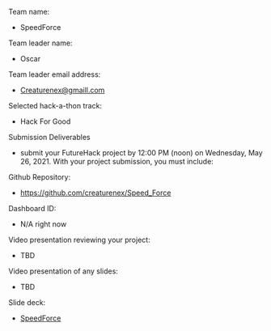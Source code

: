 Team name:
- SpeedForce

Team leader name:
- Oscar
 
Team leader email address:
- Creaturenex@gmaill.com

Selected hack-a-thon track:
- Hack For Good

Submission Deliverables
- submit your FutureHack project by 12:00 PM (noon) on Wednesday, May 26, 2021. With your project submission, you must include:

Github Repository:
- https://github.com/creaturenex/Speed_Force

Dashboard ID:
- N/A right now

Video presentation reviewing your project:
- TBD

Video presentation of any slides:
- TBD

Slide deck:
- [SpeedForce](https://docs.google.com/presentation/d/1sOXEFqLaHV4cny3flUXGboDEPhy7vE7ZCMZbAqmnaXM/edit?usp=sharing)
